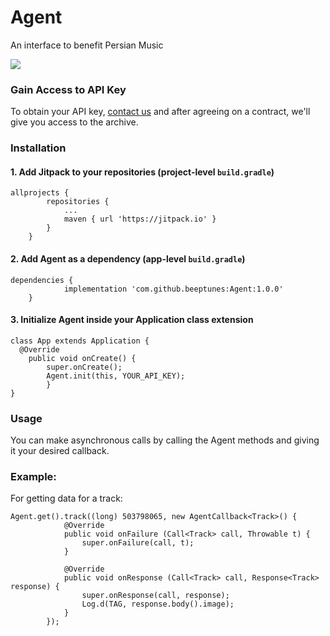 # Agent
An interface to benefit Persian Music

[![](https://jitpack.io/v/beeptunes/Agent.svg)](https://jitpack.io/#beeptunes/Agent)

### Gain Access to API Key 
To obtain your API key, [contact us](mailto://info@beeptunes.com) and after agreeing on a contract, we'll give you access to the archive.


### Installation

#### 1. Add Jitpack to your repositories (project-level `build.gradle`)
```
allprojects {
		repositories {
			...
			maven { url 'https://jitpack.io' }
		}
	}
```
#### 2. Add Agent as a dependency (app-level `build.gradle`)
```
dependencies {
	        implementation 'com.github.beeptunes:Agent:1.0.0'
	}
```
#### 3. Initialize Agent inside your Application class extension
```
class App extends Application {
  @Override
    public void onCreate() {
        super.onCreate();
        Agent.init(this, YOUR_API_KEY);
        }
}
```

### Usage

You can make asynchronous calls by calling the Agent methods and giving it your desired callback.

### Example:
For getting data for a track:

```
Agent.get().track((long) 503798065, new AgentCallback<Track>() {
            @Override
            public void onFailure (Call<Track> call, Throwable t) {
                super.onFailure(call, t);
            }

            @Override
            public void onResponse (Call<Track> call, Response<Track> response) {
                super.onResponse(call, response);
                Log.d(TAG, response.body().image);
            }
        });
```
